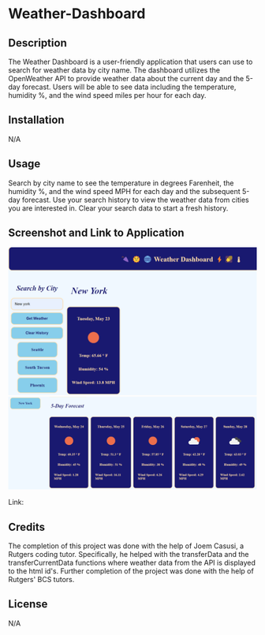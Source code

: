 # Weather-Dashboard

## Description

The Weather Dashboard is a user-friendly application that users can use to search for weather data by city name. The dashboard utilizes the OpenWeather API to provide weather data about the current day and the 5-day forecast. Users will be able to see data including the temperature, humidity %, and the wind speed miles per hour for each day.

## Installation

N/A

## Usage

Search by city name to see the temperature in degrees Farenheit, the humidity %, and the wind speed MPH for each day and the subsequent 5-day forecast. Use your search history to view the weather data from cities you are interested in. Clear your search data to start a fresh history.

## Screenshot and Link to Application

![](./images/Screenshot%202023-05-23%20153317.png)
![](./images/Screenshot%202023-05-23%20153251.png)

Link:

## Credits

The completion of this project was done with the help of Joem Casusi, a Rutgers coding tutor. Specifically, he helped with the transferData and the transferCurrentData functions where weather data from the API is displayed to the html id's. Further completion of the project was done with the help of Rutgers' BCS tutors.

## License

N/A